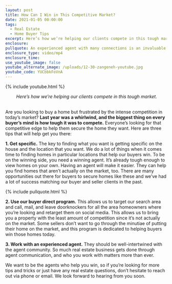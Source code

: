 ```yaml
---
layout: post
title: How Can I Win in This Competitive Market?
date: 2021-01-05 00:00:00
tags:
  - Real Estate
  - Home Buyer Tips
excerpt: Here’s how we’re helping our clients compete in this tough market.
enclosure:
pullquote: An experienced agent with many connections is an invaluable resource.
enclosure_type: video/mp4
enclosure_time:
use_youtube_image: false
youtube_alternate_image: /uploads/12-30-zangeneh-youtube.jpg
youtube_code: YUCbbkFoVnA
---
```


{% include youtube.html %}

<center><em>&nbsp;Here&rsquo;s how we&rsquo;re helping our clients compete in this tough market.</em></center>

<br>Are you looking to buy a home but frustrated by the intense competition in today’s market? **Last year was a whirlwind, and the biggest thing on every buyer’s mind is how tough it was to compete.** Everyone’s looking for that competitive edge to help them secure the home they want. Here are three tips that will help get you there:

**1\. Get specific.** The key to finding what you want is getting specific on the house and the location that you want. We do a lot of things when it comes time to finding homes in particular locations that help our buyers win. To be on the winning side, you need a winning agent. It’s already tough enough to view homes on your own. Having an agent will make it easier. They can help you find homes that aren’t actually on the market, too. There are many opportunities out there for buyers to secure homes like these and we’ve had a lot of success matching our buyer and seller clients in the past.

{% include pullquote.html %}

**2\. Use our buyer direct program.** This allows us to target our search area and call, mail, and leave doorknockers for all the area homeowners where you’re looking and retarget them on social media. This allows us to bring you a property with the least amount of competition since it’s not actually on the market. Some sellers don’t want to go through the minutiae of putting their home on the market, and this program is dedicated to helping buyers win those homes today.

**3\. Work with an experienced agent.** They should be well-intertwined with the agent community. So much real estate business gets done through agent communication, and who you work with matters more than ever.

We want to be the agents who help you win, so if you’re looking for more tips and tricks or just have any real estate questions, don’t hesitate to reach out via phone or email. We look forward to hearing from you soon.
